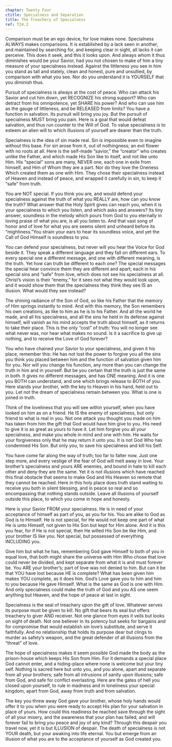 ```yaml
---
chapter: Twenty Four
ctitle: Specialness and Separation
title: The Treachery of Specialness
ref: T24.2
---
```


Comparison must be an ego device, for love makes none. Specialness
ALWAYS makes comparisons. It is established by a lack seen in another,
and maintained by searching for, and keeping clear in sight, all lacks
it can perceive. This does it seek, and this it looks upon. And always
whom it thus diminishes would be your Savior, had you not chosen to make
of him a tiny measure of your specialness instead. Against the
littleness you see in him you stand as tall and stately, clean and
honest, pure and unsullied, by comparison with what you see. Nor do you
understand it is YOURSELF that you diminish thus.

Pursuit of specialness is always at the cost of peace. Who can attack
his Savior and cut him down, yet RECOGNIZE his strong support? Who can
detract from his omnipotence, yet SHARE his power? And who can use him
as the gauge of littleness, and be RELEASED from limits? You have a
function in salvation. Its pursuit will bring you joy. But the pursuit
of specialness MUST bring you pain. Here is a goal that would defeat
salvation, and thus run counter to the Will of God. To value specialness
is to esteem an alien will to which illusions of yourself are dearer
than the truth.

Specialness is the idea of sin made real. Sin is impossible even to
imagine without this base. For sin arose from it, out of nothingness; an
evil flower with no roots at all. Here is the self-made “savior,” the
“creator” who creates unlike the Father, and which made His Son like to
itself, and not like unto Him. His “special” sons are many, NEVER
one, each one in exile from himself, and Him of Whom they are a part.
Nor do they love the Oneness Which created them as one with Him. They
chose their specialness instead of Heaven and instead of peace, and
wrapped it carefully in sin, to keep it “safe” from truth.

You are NOT special. If you think you are, and would defend your
specialness against the truth of what you REALLY are, how can you know
the truth? What answer that the Holy Spirit gives can reach you, when it
is your specialness to which you listen, and which asks and answers? Its
tiny answer, soundless in the melody which pours from God to you
eternally in loving praise of what you are, is all you listen to. And
that vast song of honor and of love for what you are seems silent and
unheard before its “mightiness.”You strain your ears to hear its
soundless voice, and yet the Call of God Himself is soundless to you.

You can defend your specialness, but never will you hear the Voice for
God beside it. They speak a different language and they fall on different
ears. To every special one a different message, and one with different
meaning, is the truth. Yet how can truth be different to each one? The
special messages the special hear convince them they are different and
apart; each in his special sins and “safe” from love, which does not see
his specialness at all. Christ’s vision is their “enemy,” for it sees
not what they would look upon, and it would show them that the
specialness they think they see IS an illusion. What would they see
instead?

The shining radiance of the Son of God, so like his Father that the
memory of Him springs instantly to mind. And with this memory, the Son
remembers his own creations, as like to him as he is to his Father. And
all the world he made, and all his specialness, and all the sins he held
in its defense against himself, will vanish as his mind accepts the
truth about himself, as it returns to take their place. This is the only
“cost” of truth: You will no longer see what never was, nor hear what
makes no sound. Is it a sacrifice to give up nothing, and to receive the
Love of God forever?

You who have chained your Savior to your specialness, and given it his
place, remember this: He has not lost the power to forgive you all the
sins you think you placed between him and the function of salvation
given him for you. Nor will you change his
function, any more than you can change the truth in him and in yourself.
But be you certain that the truth is just the same in both. It gives no
different messages, and has ONE meaning. And it is one you BOTH can
understand, and one which brings release to BOTH of you. Here stands
your brother, with the key to Heaven in his hand, held out to you. Let
not the dream of specialness remain between you. What is one is joined
in truth.

Think of the loveliness that you will see within yourself, when you have
looked on him as on a friend. He IS the enemy of specialness, but only
friend to what is real in you. Not one attack you thought you made on
him has taken from him the gift that God would have him give to you. His
need to give it is as great as yours to have it. Let him forgive you all
your specialness, and make you whole in mind and one with him. He waits
for your forgiveness only that he may return it unto you. It is not God
Who has condemned His Son. But only you, to save his specialness and
kill his Self.

You have come far along the way of truth; too far to falter now. Just
one step more, and every vestige of the fear of God will melt away in
love. Your brother’s specialness and yours ARE enemies, and bound in hate
to kill each other and deny they are the same. Yet it is not illusions
which have reached this final obstacle that seems to make God and His
Heaven so remote that they cannot be reached. Here in this holy place
does truth stand waiting to receive you both in silent blessing, and in
peace so real and so encompassing that nothing stands outside. Leave all
illusions of yourself outside this place, to which you come in hope and
honesty.

Here is your Savior FROM your specialness. He is in need of your
acceptance of himself as part of you, as you for his. You are alike to
God as God is to Himself. He is not special, for He would not keep one
part of what He is unto Himself, not given to His Son but kept for Him
alone. And it is this you fear, for if He is not special, then He willed
His Son be like Him, and your brother IS like you. Not special, but
possessed of everything INCLUDING you.

Give him but what he has, remembering God gave Himself to both of you in
equal love, that both might share the universe with Him Who chose that
love could never be divided, and kept separate from what it is and must
forever be. You ARE your brother’s; part of
love was not denied to him. But can it be that YOU have lost because HE
is complete? What has been given him makes YOU complete, as it does him.
God’s Love gave you to him and him to you because He gave Himself. What
is the same as God is one with Him. And only specialness could make the
truth of God and you AS one seem anything but Heaven, and the hope of
peace at last in sight.

Specialness is the seal of treachery upon the gift of love. Whatever
serves its purpose must be given to kill. No gift that bears its seal
but offers treachery to giver AND receiver. Not one glance from eyes it
veils but looks on sight of death. Not one believer in its potency but
seeks for bargains and for compromise that would establish sin love’s
substitute, and serve it faithfully. And no relationship that holds its
purpose dear but clings to murder as safety’s weapon, and the great
defender of all illusions from the “threat” of love.

The hope of specialness makes it seem possible God made the body as the
prison-house which keeps His Son from Him. For it demands a special
place God cannot enter, and a hiding-place where none is welcome but
your tiny self. Nothing is sacred here but unto you, and you alone,
apart and separate from all your brothers; safe from all intrusions of
sanity upon illusions; safe from God, and safe for conflict everlasting.
Here are the gates of hell you closed upon yourself, to rule in madness
and in loneliness your special kingdom, apart from God, away from truth
and from salvation.

The key you threw away God gave your brother, whose holy hands would
offer it to you when you were ready to accept His plan for your
salvation in place of yours. How could this readiness be reached save
through the sight of all your misery, and the awareness that your plan
has failed, and will forever fail to bring you peace and joy of any
kind? Through this despair you travel now, yet it is but ILLUSION of
despair. The death of specialness is not YOUR death, but your awaking
into life eternal. You but emerge from an illusion of what you are to the
acceptance of yourself as God created you.


